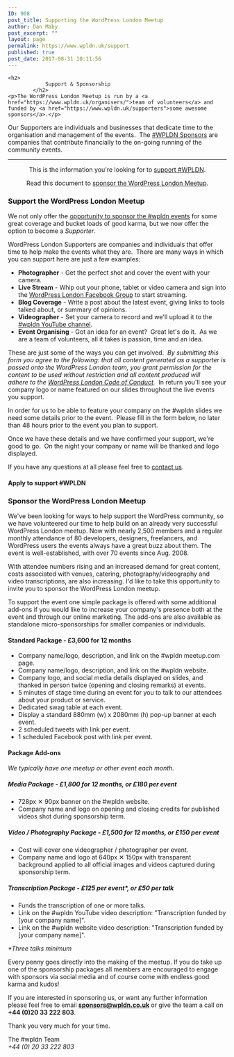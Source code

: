 ```yaml
---
ID: 908
post_title: Supporting the WordPress London Meetup
author: Dan Maby
post_excerpt: ""
layout: page
permalink: https://www.wpldn.uk/support
published: true
post_date: 2017-08-31 10:11:56
---
```


	<h2>
				Support & Sponsorship
			</h2>
	<p>The WordPress London Meetup is run by a <a href="https://www.wpldn.uk/organisers/">team of volunteers</a> and funded by <a href="https://www.wpldn.uk/supporters">some awesome sponsors</a>.</p>
<p>Our Supporters are individuals and businesses that dedicate time to the organisation and management of the events.  The <a href="https://www.wpldn.uk/supporters/">#WPLDN Sponsors</a> are companies that contribute financially to the on-going running of the community events.</p>
<hr />
<p style="text-align: center;">This is the information you're looking for to <a href="#support">support #WPLDN</a>.</p>
<p style="text-align: center;">Read this document to <a href="#sponsor">sponsor the WordPress London Meetup</a>.</p>
	<h3>
				Support the WordPress London Meetup
			</h3>
	<p>We not only offer the <a href="https://www.wpldn.uk/support#sponsor">opportunity to sponsor the #wpldn events</a> for some great coverage and bucket loads of good karma, but we now offer the option to become a <em>Supporter</em>.</p>
<p>WordPress London Supporters are companies and individuals that offer time to help make the events what they are.  There are many ways in which you can support here are just a few examples:</p>
<ul>
<li><strong>Photographer</strong> - Get the perfect shot and cover the event with your camera.</li>
<li><strong>Live Stream</strong> - Whip out your phone, tablet or video camera and sign into the <a href="https://www.facebook.com/groups/wpldn/">WordPress London Facebook Group</a> to start streaming.</li>
<li><strong>Blog Coverage</strong> - Write a post about the latest event, giving links to tools talked about, or summary of opinions.</li>
<li><strong>Videographer</strong> - Set your camera to record and we'll upload it to the <a href="https://www.youtube.com/user/WordPressLondon">#wpldn YouTube channel</a>.</li>
<li><strong>Event Organising</strong> - Got an idea for an event?  Great let's do it.  As we are a team of volunteers, all it takes is passion, time and an idea.</li>
</ul>
<p>These are just some of the ways you can get involved.  <em>By submitting this form you agree to the following: that all content generated as a supporter is passed onto the WordPress London team, you grant permission for the content to be used without restriction and all content produced will adhere to the <a href="https://www.wpldn.uk/code-of-conduct">WordPress London Code of Conduct</a>.</em>  In return you'll see your company logo or name featured on our slides throughout the live events you support.</p>
<p>In order for us to be able to feature your company on the #wpldn slides we need some details prior to the event.  Please fill in the form below, no later than 48 hours prior to the event you plan to support.</p>
<p>Once we have these details and we have confirmed your support, we're good to go.  On the night your company or name will be thanked and logo displayed.</p>
<p>If you have any questions at all please feel free to <a href="https://www.wpldn.uk/contact/">contact us</a>.</p>
	<h4>
				Apply to support #WPLDN
			</h4>
	<h3>
				Sponsor the WordPress London Meetup
			</h3>
	<p>We've been looking for ways to help support the WordPress community, so we have volunteered our time to help build on an already very successful WordPress London meetup. Now with nearly 2,500 members and a regular monthly attendance of 80 developers, designers, freelancers, and WordPress users the events always have a great buzz about them. The event is well-established, with over 70 events since Aug. 2008.</p>
<p>With attendee numbers rising and an increased demand for great content, costs associated with venues, catering, photography/videography and video transcriptions, are also increasing. I'd like to take this opportunity to invite you to sponsor the WordPress London meetup.</p>
<p>To support the event one simple package is offered with some additional add-ons if you would like to increase your company's presence both at the event and through our online marketing. The add-ons are also available as standalone micro-sponsorships for smaller companies or individuals.</p>
<h4><b>Standard Package</b> - £3,600 for 12 months</h4>
<ul>
<li style="font-weight: 400;">Company name/logo, description, and link on the #wpldn meetup.com page.</li>
<li style="font-weight: 400;">Company name/logo, description, and link on the #wpldn website.</li>
<li style="font-weight: 400;">Company logo, and social media details displayed on slides, and thanked in person twice (opening and closing remarks) at events.</li>
<li style="font-weight: 400;">5 minutes of stage time during an event for you to talk to our attendees about your product or service.</li>
<li style="font-weight: 400;">Dedicated swag table at each event.</li>
<li style="font-weight: 400;">Display a standard 880mm (w) x 2080mm (h) pop-up banner at each event.</li>
<li style="font-weight: 400;">2 scheduled tweets with link per event.</li>
<li style="font-weight: 400;">1 scheduled Facebook post with link per event.</li>
</ul>
<h4><strong>Package Add-ons</strong></h4>
<p><i>We typically have one meetup or other event each month.</i></p>
<h5><b>Media Package</b> - £1,800 for 12 months, or £180 per event</h5>
<ul>
<li style="font-weight: 400;">728px ✕ 90px banner on the #wpldn website. </li>
<li style="font-weight: 400;">Company name and logo on opening and closing credits for published videos shot during sponsorship term.</li>
</ul>
<h5><b>Video / Photography Package</b> - £1,500 for 12 months, or £150 per event</h5>
<ul>
<li style="font-weight: 400;">Cost will cover one videographer / photographer per event.</li>
<li style="font-weight: 400;">Company name and logo at 640px ✕ 150px with transparent background applied to all official images and videos captured during sponsorship term.</li>
</ul>
<h5><b>Transcription Package</b> - £125 per event*, or £50 per talk</h5>
<ul>
<li style="font-weight: 400;">Funds the transcription of one or more talks.</li>
<li style="font-weight: 400;">Link on the #wpldn YouTube video description: "Transcription funded by [your company name]".</li>
<li style="font-weight: 400;">Link on the #wpldn website video description: "Transcription funded by [your company name]".</li>
</ul>
<p><i>*Three talks minimum</i></p>
<p>Every penny goes directly into the making of the meetup. If you do take up one of the sponsorship packages all members are encouraged to engage with sponsors via social media and of course come with endless good karma and kudos!</p>
<p>If you are interested in sponsoring us, or want any further information please feel free to email <a href="mailto:sponsors@wpldn.co.uk"><b>sponsors@wpldn.co.uk</b></a> or give the team a call on <b>+44 (0)20 33 222 803</b>. </p>
<p>Thank you very much for your time.</p>
<p>The #wpldn Team<br />
<i>+44 (0) 20 33 222 803</i></p>